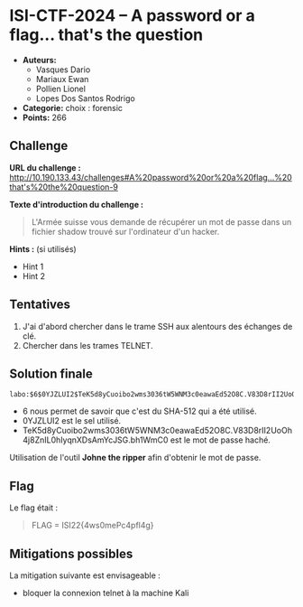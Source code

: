 
# ISI-CTF-2024 – A password or a flag... that's the question

* **Auteurs:** 
	* Vasques Dario
	* Mariaux Ewan
	* Pollien Lionel
	* Lopes Dos Santos Rodrigo
* **Categorie:** choix : forensic
* **Points:** 266


## Challenge

**URL du challenge :** http://10.190.133.43/challenges#A%20password%20or%20a%20flag...%20that's%20the%20question-9

**Texte d'introduction du challenge :**

> L'Armée suisse vous demande de récupérer un mot de passe dans un fichier shadow trouvé sur l'ordinateur d'un hacker.

**Hints :** (si utilisés)

- Hint 1
- Hint 2


## Tentatives

1. J'ai d'abord chercher dans le trame SSH aux alentours des échanges de clé.
2. Chercher dans les trames TELNET. 



## Solution finale

```
labo:$6$0YJZLUI2$TeK5d8yCuoibo2wms3036tW5WNM3c0eawaEd52O8C.V83D8rII2UoOh4j8ZnIL0hIyqnXDsAmYcJSG.bh1WmC0:17689:0:99999:7:::
```

- $6$ nous permet de savoir que c'est du SHA-512 qui a été utilisé.
- 0YJZLUI2 est le sel utilisé.
- TeK5d8yCuoibo2wms3036tW5WNM3c0eawaEd52O8C.V83D8rII2UoOh4j8ZnIL0hIyqnXDsAmYcJSG.bh1WmC0 est le mot de passe haché.

Utilisation de l'outil **Johne the ripper** afin d'obtenir le mot de passe.




## Flag

Le flag était : 
> FLAG = ISI22{4ws0mePc4pfl4g}



## Mitigations possibles
La mitigation suivante est envisageable :

- bloquer la connexion telnet à la machine Kali




